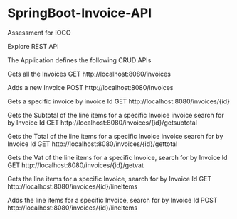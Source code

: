 # SpringBoot-Invoice-API
Assessment for IOCO

Explore REST API

The Application defines the following
CRUD APIs

Gets all the Invoices
GET http://localhost:8080/invoices

Adds a new Invoice
POST http://localhost:8080/invoices

Gets a specific invoice by invoice Id
GET http://localhost:8080/invoices/{id}

Gets the Subtotal of the line items for a specific Invoice
invoice search for by Invoice Id
GET http://localhost:8080/invoices/{id}/getsubtotal

Gets the Total of the line items for a specific Invoice
invoice search for by Invoice Id
GET http://localhost:8080/invoices/{id}/gettotal

Gets the Vat of the line items for a specific Invoice,
search for by Invoice Id
GET http://localhost:8080/invoices/{id}/getvat

Gets the line items for a specific Invoice,
search for by Invoice Id
GET http://localhost:8080/invoices/{id}/lineItems

Adds the line items for a specific Invoice,
search for by Invoice Id
POST http://localhost:8080/invoices/{id}/lineItems
